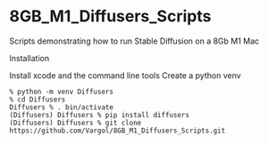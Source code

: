 # 8GB_M1_Diffusers_Scripts
Scripts demonstrating how to run Stable Diffusion on a 8Gb M1 Mac

Installation
 
Install xcode and the command line tools
Create a python venv

```
% python -m venv Diffusers 
% cd Diffusers 
Diffusers % . bin/activate
(Diffusers) Diffusers % pip install diffusers
(Diffusers) Diffusers % git clone https://github.com/Vargol/8GB_M1_Diffusers_Scripts.git
